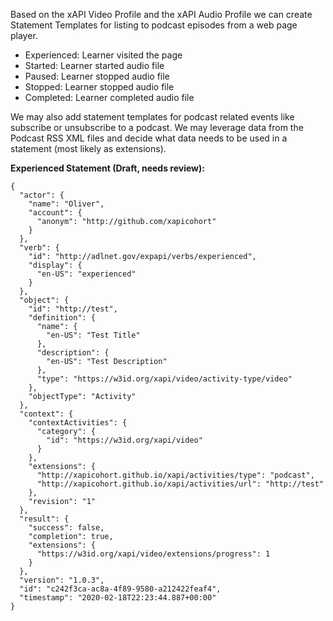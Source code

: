 Based on the xAPI Video Profile and the xAPI Audio Profile we can create Statement Templates for listing to podcast episodes from a web page player.

* Experienced: Learner visited the page
* Started:  Learner started audio file
* Paused: Learner stopped audio file
* Stopped: Learner stopped audio file
* Completed: Learner completed audio file

We may also add statement templates for podcast related events like subscribe or unsubscribe to a podcast. We may leverage data from the Podcast RSS XML files and decide what data needs to be used in a statement (most likely as extensions).

**Experienced Statement (Draft, needs review):**

```
{
  "actor": {
    "name": "Oliver",
    "account": {
      "anonym": "http://github.com/xapicohort"
    }
  },
  "verb": {
    "id": "http://adlnet.gov/expapi/verbs/experienced",
    "display": {
      "en-US": "experienced"
    }
  },
  "object": {
    "id": "http://test",
    "definition": {
      "name": {
        "en-US": "Test Title"
      },
      "description": {
        "en-US": "Test Description"
      },
      "type": "https://w3id.org/xapi/video/activity-type/video"
    },
    "objectType": "Activity"
  },
  "context": {
    "contextActivities": {
      "category": {
        "id": "https://w3id.org/xapi/video"
      }
    },
    "extensions": {
      "http://xapicohort.github.io/xapi/activities/type": "podcast",
      "http://xapicohort.github.io/xapi/activities/url": "http://test"
    },
    "revision": "1"
  },
  "result": {
    "success": false,
    "completion": true,
    "extensions": {
      "https://w3id.org/xapi/video/extensions/progress": 1
    }
  },
  "version": "1.0.3",
  "id": "c242f3ca-ac8a-4f89-9580-a212422feaf4",
  "timestamp": "2020-02-18T22:23:44.887+00:00"
}
```


